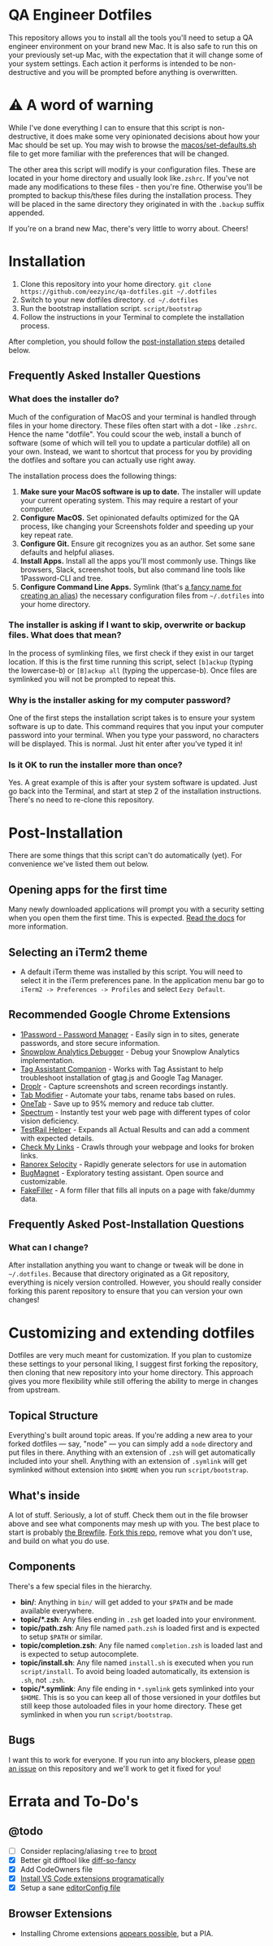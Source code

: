 # QA Engineer Dotfiles

This repository allows you to install all the tools you'll need to setup a QA engineer environment on your brand new Mac. It is also safe to run this on your previously set-up Mac, with the expectation that it will change some of your system settings. Each action it performs is intended to be non-destructive and you will be prompted before anything is overwritten.

# :warning: A word of warning

While I've done everything I can to ensure that this script is non-destructive, it does make some very opinionated decisions about how your Mac should be set up. You may wish to browse the [macos/set-defaults.sh](https://github.com/eezyinc/qa-dotfiles/blob/master/macos/set-defaults.sh) file to get more familiar with the preferences that will be changed.

The other area this script will modify is your configuration files. These are located in your home directory and usually look like`.zshrc`. If you've not made any modifications to these files - then you're fine. Otherwise you'll be prompted to backup this/these files during the installation process. They will be placed in the same directory they originated in with the `.backup` suffix appended.

If you're on a brand new Mac, there's very little to worry about. Cheers!

# Installation

1. Clone this repository into your home directory. `git clone https://github.com/eezyinc/qa-dotfiles.git ~/.dotfiles`
1. Switch to your new dotfiles directory. `cd ~/.dotfiles`
1. Run the bootstrap installation script. `script/bootstrap`
1. Follow the instructions in your Terminal to complete the installation process.

After completion, you should follow the [post-installation steps](#post-installation) detailed below.

## Frequently Asked Installer Questions

### What does the installer do?

Much of the configuration of MacOS and your terminal is handled through files in your home directory. These files often start with a dot - like `.zshrc`. Hence the name "dotfile". You could scour the web, install a bunch of software (some of which will tell you to update a particular dotfile) all on your own. Instead, we want to shortcut that process for you by providing the dotfiles and softare you can actually use right away.

The installation process does the following things:
1. **Make sure your MacOS software is up to date.** The installer will update your current operating system. This may require a restart of your computer.
1. **Configure MacOS.** Set opinionated defaults optimized for the QA process, like changing your Screenshots folder and speeding up your key repeat rate.
1. **Configure Git.** Ensure git recognizes you as an author. Set some sane defaults and helpful aliases.
1. **Install Apps.** Install all the apps you'll most commonly use. Things like browsers, Slack, screenshot tools, but also command line tools like 1Password-CLI and tree.
1. **Configure Command Line Apps.** Symlink (that's [a fancy name for creating an alias](https://devdojo.com/devdojo/what-is-a-symlink)) the necessary configuration files from `~/.dotfiles` into your home directory.

### The installer is asking if I want to skip, overwrite or backup files. What does that mean?

In the process of symlinking files, we first check if they exist in our target location. If this is the first time running this script, select `[b]ackup` (typing the lowercase-b) or `[B]ackup all` (typing the uppercase-b). Once files are symlinked you will not be prompted to repeat this.

### Why is the installer asking for my computer password?

One of the first steps the installation script takes is to ensure your system software is up to date. This command requires that you input your computer password into your terminal. When you type your password, no characters will be displayed. This is normal. Just hit enter after you've typed it in!

### Is it OK to run the installer more than once?

Yes. A great example of this is after your system software is updated. Just go back into the Terminal, and start at step 2 of the installation instructions. There's no need to re-clone this repository.

# Post-Installation

There are some things that this script can't do automatically (yet). For convenience we've listed them out below.

## Opening apps for the first time

Many newly downloaded applications will prompt you with a security setting when you open them the first time. This is expected. [Read the docs](https://support.apple.com/guide/mac-help/open-a-mac-app-from-an-unidentified-developer-mh40616/mac) for more information.

## Selecting an iTerm2 theme
- A default iTerm theme was installed by this script. You will need to select it in the iTerm preferences pane. In the application menu bar go to `iTerm2 -> Preferences -> Profiles` and select `Eezy Default`.

## Recommended Google Chrome Extensions
- [1Password - Password Manager](https://chrome.google.com/webstore/detail/1password-%E2%80%93-password-mana/aeblfdkhhhdcdjpifhhbdiojplfjncoa) - Easily sign in to sites, generate passwords, and store secure information.
- [Snowplow Analytics Debugger](https://chrome.google.com/webstore/detail/snowplow-analytics-debugg/jbnlcgeengmijcghameodeaenefieedm) - Debug your Snowplow Analytics implementation.
- [Tag Assistant Companion](https://chrome.google.com/webstore/detail/tag-assistant-companion/jmekfmbnaedfebfnmakmokmlfpblbfdm) - Works with Tag Assistant to help troubleshoot installation of gtag.js and Google Tag Manager.
- [Droplr](https://chrome.google.com/webstore/detail/screenshot-screen-recorde/oncaapliomaamlbopdmhmdompfemljhm) - Capture screenshots and screen recordings instantly.
- [Tab Modifier](https://chrome.google.com/webstore/detail/tab-modifier/hcbgadmbdkiilgpifjgcakjehmafcjai) - Automate your tabs, rename tabs based on rules.
- [OneTab](https://chrome.google.com/webstore/detail/onetab/chphlpgkkbolifaimnlloiipkdnihall?hl=en) - Save up to 95% memory and reduce tab clutter.
- [Spectrum](https://chrome.google.com/webstore/detail/spectrum/ofclemegkcmilinpcimpjkfhjfgmhieb) - Instantly test your web page with different types of color vision deficiency.
- [TestRail Helper](https://chrome.google.com/webstore/detail/testrail-helper/bomfcmedmmolncpeaaikehdgcccjllaf?hl=en) - Expands all Actual Results and can add a comment with expected details.
- [Check My Links](https://chrome.google.com/webstore/detail/check-my-links/ojkcdipcgfaekbeaelaapakgnjflfglf) - Crawls through your webpage and looks for broken links.
- [Ranorex Selocity](https://chrome.google.com/webstore/detail/ranorex-selocity/ocgghcnnjekfpbmafindjmijdpopafoe) - Rapidly generate selectors for use in automation
- [BugMagnet](https://chrome.google.com/webstore/detail/bug-magnet/efhedldbjahpgjcneebmbolkalbhckfi) - Exploratory testing assistant. Open source and customizable.
- [FakeFiller](https://chrome.google.com/webstore/detail/fake-filler/bnjjngeaknajbdcgpfkgnonkmififhfo) - A form filler that fills all inputs on a page with fake/dummy data.

## Frequently Asked Post-Installation Questions

### What can I change?

After installation anything you want to change or tweak will be done in `~/.dotfiles`. Because that directory originated as a Git repository, everything is nicely version controlled. However, you should really consider forking this parent repository to ensure that you can version your own changes!

# Customizing and extending dotfiles

Dotfiles are very much meant for customization. If you plan to customize these settings to your personal liking, I suggest first forking the repository, then cloning that new repository into your home directory. This approach gives you more flexibility while still offering the ability to merge in changes from upstream.

## Topical Structure

Everything's built around topic areas. If you're adding a new area to your forked dotfiles — say, "node" — you can simply add a `node` directory and put files in there. Anything with an extension of `.zsh` will get automatically included into your shell. Anything with an extension of `.symlink` will get symlinked without extension into `$HOME` when you run `script/bootstrap`.

## What's inside

A lot of stuff. Seriously, a lot of stuff. Check them out in the file browser above and see what components may mesh up with you. The best place to start is probably [the Brewfile](https://github.com/eezyinc/qa-dotfiles/blob/master/Brewfile). [Fork this repo](https://github.com/eezyinc/qa-dotfiles/fork), remove what you don't use, and build on what you do use.

## Components

There's a few special files in the hierarchy.

- **bin/**: Anything in `bin/` will get added to your `$PATH` and be made available everywhere.
- **topic/\*.zsh**: Any files ending in `.zsh` get loaded into your environment.
- **topic/path.zsh**: Any file named `path.zsh` is loaded first and is expected to setup `$PATH` or similar.
- **topic/completion.zsh**: Any file named `completion.zsh` is loaded last and is expected to setup autocomplete.
- **topic/install.sh**: Any file named `install.sh` is executed when you run `script/install`. To avoid being loaded automatically, its extension is `.sh`, not `.zsh`.
- **topic/\*.symlink**: Any file ending in `*.symlink` gets symlinked into your `$HOME`. This is so you can keep all of those versioned in your dotfiles but still keep those autoloaded files in your home directory. These get symlinked in when you run `script/bootstrap`.

## Bugs

I want this to work for everyone. If you run into any blockers, please [open an issue](https://github.com/eezyinc/qa-dotfiles/issues) on this repository and we'll work to get it fixed for you!

# Errata and To-Do's

## @todo

- [ ] Consider replacing/aliasing `tree` to [broot](https://dystroy.org/broot/)
- [x] Better git difftool like [diff-so-fancy](https://github.com/so-fancy/diff-so-fancy)
- [x] Add CodeOwners file
- [x] [Install VS Code extensions programatically](https://stackoverflow.com/questions/34286515/how-to-install-visual-studio-code-extensions-from-command-line)
- [x] Setup a sane [editorConfig file](https://editorconfig.org/)

## Browser Extensions

- Installing Chrome extensions [appears possible](https://support.google.com/chrome/a/answer/187948?visit_id=637892850139741739-4179064981&rd=1), but a PIA.